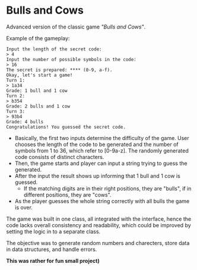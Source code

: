 # Bulls and Cows 

Advanced version of the classic game *"Bulls and Cows"*.

Example of the gameplay:

```
Input the length of the secret code:
> 4
Input the number of possible symbols in the code:
> 16
The secret is prepared: **** (0-9, a-f).
Okay, let's start a game!
Turn 1:
> 1a34
Grade: 1 bull and 1 cow
Turn 2:
> b354
Grade: 2 bulls and 1 cow
Turn 3:
> 93b4
Grade: 4 bulls
Congratulations! You guessed the secret code.
```
* Basically, the first two inputs determine the difficulty of the game. User chooses the length of the code to be generated and the number of symbols from 1 to 36, which refer to [0-9a-z]. The randomly generated code consists of distinct characters. 
* Then, the game starts and player can input a string trying to guess the generated. 
* After the input the result shows up informing that 1 bull and 1 cow is guessed. 
  * If the matching digits are in their right positions, they are "bulls", if in different positions, they are "cows".
* As the player guesses the whole string correctly with all bulls the game is over. 

The game was built in one class, all integrated with the interface, hence the code lacks overall consistency and readability, which could be improved by setting the logic in to a separate class.

The objective was to generate random numbers and charecters, store data in data structures, and handle errors.



**This was rather for fun small project)**
